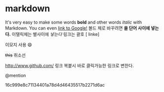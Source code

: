 # markdown

It's very easy to make some words **bold** and other words *italic* with Markdown. You can even [link to Google!](http://google.com) 볼드 체로 바꾸려면 **을 단어 사이에 넣는다.** 이탤릭체는 별사이에 *넣는다*  링크는 괄호 [ linke]

이모지 사용 :smile:

~~this~~ 취소선

http://www.github.com/ 링크 복붙시 바로 클릭가능한 링크로 변한다.

@mention

16c999e8c71134401a78d4d46435517b2271d6ac
